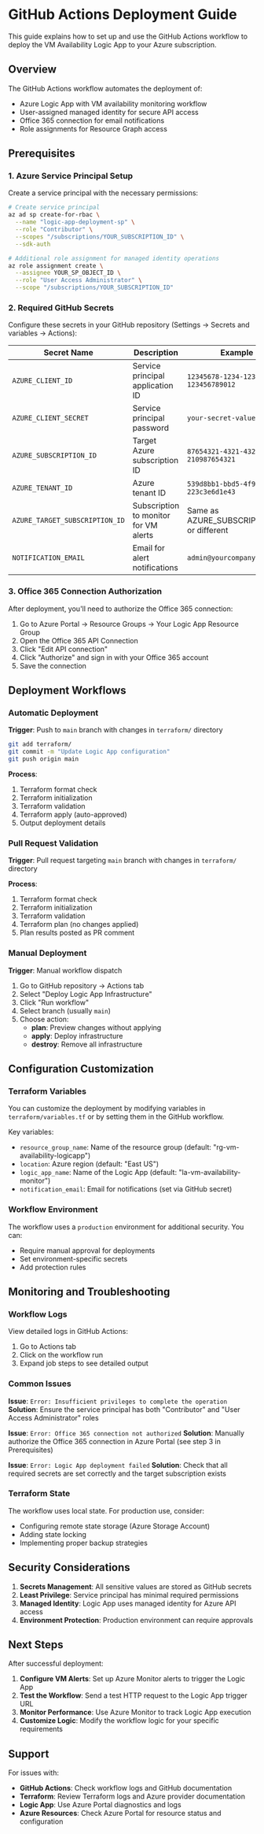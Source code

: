 # GitHub Actions Deployment Guide

This guide explains how to set up and use the GitHub Actions workflow to deploy the VM Availability Logic App to your Azure subscription.

## Overview

The GitHub Actions workflow automates the deployment of:
- Azure Logic App with VM availability monitoring workflow
- User-assigned managed identity for secure API access
- Office 365 connection for email notifications
- Role assignments for Resource Graph access

## Prerequisites

### 1. Azure Service Principal Setup

Create a service principal with the necessary permissions:

```bash
# Create service principal
az ad sp create-for-rbac \
  --name "logic-app-deployment-sp" \
  --role "Contributor" \
  --scopes "/subscriptions/YOUR_SUBSCRIPTION_ID" \
  --sdk-auth

# Additional role assignment for managed identity operations
az role assignment create \
  --assignee YOUR_SP_OBJECT_ID \
  --role "User Access Administrator" \
  --scope "/subscriptions/YOUR_SUBSCRIPTION_ID"
```

### 2. Required GitHub Secrets

Configure these secrets in your GitHub repository (Settings → Secrets and variables → Actions):

| Secret Name | Description | Example |
|-------------|-------------|---------|
| `AZURE_CLIENT_ID` | Service principal application ID | `12345678-1234-1234-1234-123456789012` |
| `AZURE_CLIENT_SECRET` | Service principal password | `your-secret-value` |
| `AZURE_SUBSCRIPTION_ID` | Target Azure subscription ID | `87654321-4321-4321-4321-210987654321` |
| `AZURE_TENANT_ID` | Azure tenant ID | `539d8bb1-bbd5-4f9d-836d-223c3e6d1e43` |
| `AZURE_TARGET_SUBSCRIPTION_ID` | Subscription to monitor for VM alerts | Same as AZURE_SUBSCRIPTION_ID or different |
| `NOTIFICATION_EMAIL` | Email for alert notifications | `admin@yourcompany.com` |

### 3. Office 365 Connection Authorization

After deployment, you'll need to authorize the Office 365 connection:

1. Go to Azure Portal → Resource Groups → Your Logic App Resource Group
2. Open the Office 365 API Connection
3. Click "Edit API connection"
4. Click "Authorize" and sign in with your Office 365 account
5. Save the connection

## Deployment Workflows

### Automatic Deployment

**Trigger**: Push to `main` branch with changes in `terraform/` directory

```bash
git add terraform/
git commit -m "Update Logic App configuration"
git push origin main
```

**Process**:
1. Terraform format check
2. Terraform initialization
3. Terraform validation
4. Terraform apply (auto-approved)
5. Output deployment details

### Pull Request Validation

**Trigger**: Pull request targeting `main` branch with changes in `terraform/` directory

**Process**:
1. Terraform format check
2. Terraform initialization
3. Terraform validation
4. Terraform plan (no changes applied)
5. Plan results posted as PR comment

### Manual Deployment

**Trigger**: Manual workflow dispatch

1. Go to GitHub repository → Actions tab
2. Select "Deploy Logic App Infrastructure"
3. Click "Run workflow"
4. Select branch (usually `main`)
5. Choose action:
   - **plan**: Preview changes without applying
   - **apply**: Deploy infrastructure
   - **destroy**: Remove all infrastructure

## Configuration Customization

### Terraform Variables

You can customize the deployment by modifying variables in `terraform/variables.tf` or by setting them in the GitHub workflow.

Key variables:
- `resource_group_name`: Name of the resource group (default: "rg-vm-availability-logicapp")
- `location`: Azure region (default: "East US")
- `logic_app_name`: Name of the Logic App (default: "la-vm-availability-monitor")
- `notification_email`: Email for notifications (set via GitHub secret)

### Workflow Environment

The workflow uses a `production` environment for additional security. You can:
- Require manual approval for deployments
- Set environment-specific secrets
- Add protection rules

## Monitoring and Troubleshooting

### Workflow Logs

View detailed logs in GitHub Actions:
1. Go to Actions tab
2. Click on the workflow run
3. Expand job steps to see detailed output

### Common Issues

**Issue**: `Error: Insufficient privileges to complete the operation`
**Solution**: Ensure the service principal has both "Contributor" and "User Access Administrator" roles

**Issue**: `Error: Office 365 connection not authorized`
**Solution**: Manually authorize the Office 365 connection in Azure Portal (see step 3 in Prerequisites)

**Issue**: `Error: Logic App deployment failed`
**Solution**: Check that all required secrets are set correctly and the target subscription exists

### Terraform State

The workflow uses local state. For production use, consider:
- Configuring remote state storage (Azure Storage Account)
- Adding state locking
- Implementing proper backup strategies

## Security Considerations

1. **Secrets Management**: All sensitive values are stored as GitHub secrets
2. **Least Privilege**: Service principal has minimal required permissions
3. **Managed Identity**: Logic App uses managed identity for Azure API access
4. **Environment Protection**: Production environment can require approvals

## Next Steps

After successful deployment:

1. **Configure VM Alerts**: Set up Azure Monitor alerts to trigger the Logic App
2. **Test the Workflow**: Send a test HTTP request to the Logic App trigger URL
3. **Monitor Performance**: Use Azure Monitor to track Logic App execution
4. **Customize Logic**: Modify the workflow logic for your specific requirements

## Support

For issues with:
- **GitHub Actions**: Check workflow logs and GitHub documentation
- **Terraform**: Review Terraform logs and Azure provider documentation
- **Logic App**: Use Azure Portal diagnostics and logs
- **Azure Resources**: Check Azure Portal for resource status and configuration